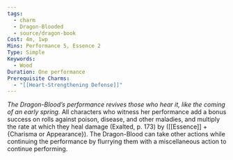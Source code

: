 ```yaml
---
tags:
  - charm
  - Dragon-Blooded
  - source/dragon-book
Cost: 4m, 1wp
Mins: Performance 5, Essence 2
Type: Simple
Keywords:
  - Wood
Duration: One performance
Prerequisite Charms:
  - "[[Heart-Strengthening Defense]]"
---
```

*The Dragon-Blood’s performance revives those who hear it, like the coming of an early spring.*
All characters who witness her performance add a bonus success on rolls against poison, disease, and other maladies, and multiply the rate at which they heal damage (Exalted, p. 173) by ([[Essence]] + {Charisma or Appearance}). The Dragon-Blood can take other actions while continuing the performance by flurrying them with a miscellaneous action to continue performing.